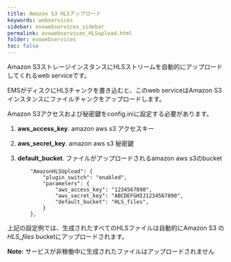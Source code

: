 ```yaml
---
title: Amazon S3 HLSアップロード
keywords: webservices
sidebar: evowebservices_sidebar
permalink: evowebservices_HLSupload.html
folder: evowebservices
toc: false
---
```



Amazon S3ストレージインスタンスにHLSストリームを自動的にアップロードしてくれるweb serviceです。

EMSがディスクにHLSチャンクを書き込むと、このweb serviceはAmazon S3インスタンスにファイルチャンクをアップロードします。

Amazon S3アクセスおよび秘密鍵をconfig.iniに設定する必要があります。


1. **aws_access_key**. amazon aws s3 アクセスキー

2. **aws_secret_key**. amazon aws s3 秘密鍵

3. **default_bucket**. ファイルがアップロードされるamazon aws s3のbucket

   ```
       "AmazonHLSUpload": {
           "plugin_switch": "enabled",
           "parameters": {
               "aws_access_key": "1234567890",
               "aws_secret_key": "ABCDEFGHIJ1234567890",
               "default_bucket": "HLS_files",
           }
       },

   ```

上記の設定例では、生成されたすべてのHLSファイルは自動的にAmazon S3 の*HLS_files* bucketにアップロードされます。

**Note:** サービスが非稼働中に生成されたファイルはアップロードされません
